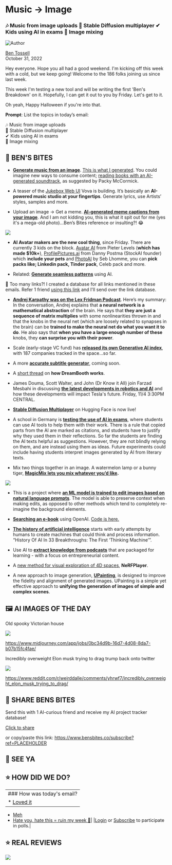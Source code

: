 # Music → Image

### 🎶 Music from image uploads 👥 Stable Diffusion multiplayer ✔ Kids using AI in exams 🎑 Image mixing

![Author](https://media.beehiiv.com/cdn-cgi/image/fit=scale-down,format=auto,onerror=redirect,quality=80/uploads/user/profile_picture/fc858b4d-39e3-4be1-abf4-2b55504e21a2/thumb_uJ4UYake_400x400.jpg)

[Ben Tossell](https://www.twitter.com/bentossell)\
October 31, 2022

Hey everyone. Hope you all had a good weekend. I'm kicking off this week with a cold, but we keep going! Welcome to the 186 folks joining us since last week.

This week I'm testing a new tool and will be writing the first 'Ben's Breakdown' on it. Hopefully, I can get it out to you by Friday. Let's get to it.

Oh yeah, Happy Halloween if you're into that.

**Prompt**: List the topics in today’s email:

🎶 Music from image uploads\
👥 Stable Diffusion multiplayer\
✔ Kids using AI in exams\
🎑 Image mixing

## **🫦 BEN'S BITES**

- [**Generate music from an image**](https://huggingface.co/spaces/fffiloni/img-to-music). [This is what I generated](https://huggingface.co/spaces/fffiloni/img-to-music/discussions/74). You could imagine new ways to consume content; [reading books with an AI-generated soundtrack](https://twitter.com/packyM/status/1586716410465722377?s=20\&t=X3gxIKq8M4PGMpF-7v8uDQ), as suggested by Packy McCormick.

- A teaser of the [Jukebox Web UI](https://twitter.com/vovahimself/status/1585989844492341248) Vova is building. It’s basically an **AI-powered music studio at your fingertips**. Generate lyrics, use Artists’ styles, samples and more.

- Upload an image → Get a meme. [**AI-generated meme captions from your image**](https://huggingface.co/spaces/Xhaheen/meme_world). And I am not kidding you, this is what it spit out for me (yes it's a mega-old photo)…Ben’s Bites reference or insulting?! 😂

![](https://media.beehiiv.com/cdn-cgi/image/fit=scale-down,format=auto,onerror=redirect,quality=80/uploads/asset/file/34621029-cb83-4f54-9ed9-7a2f708530d8/Screenshot_2022-10-31_at_12.52.48.png)

- **AI Avatar makers are the new cool thing**, since Friday. There are currently 3 kids on the block. [Avatar AI](https://avatarai.me/) from Pieter Levels (**which has made $10k+**), [ProfilePictures.ai](https://www.profilepicture.ai/) from Danny Postma (StockAI founder) which i**nclude your pets** and [PhotoAI](https://photoai.me/) by Seb Lhomme, you can **pick packs like; Linkedin pack, Tinder pack**, Celeb pack and more.

- Related: [**Generate seamless patterns**](https://patternmakerai.com/) using AI.

👋 Too many links?! I created a database for all links mentioned in these emails. Refer 1 friend [using this link](https://www.bensbites.co/subscribe?ref=PLACEHOLDER) and I'll send over the link database.

- [**Andrej Karpathy was on the Lex Fridman Podcast**](https://www.youtube.com/watch?v=cdiD-9MMpb0). Here’s my summary: In the conversation, Andrej explains that **a neural network is a mathematical abstraction** of the brain. He says that **they are just a sequence of matrix multiplies** with some nonlinearities thrown in and that the knobs in the neural net (which are loosely related to synapses in the brain) can be **trained to make the neural net do what you want it to do**. He also says that **when you have a large enough number of these** knobs, they **can surprise you with their power**.

- Scale (early-stage VC fund) has [**released its own Generative AI index**](https://scalevp.com/generative-ai), with 187 companies tracked in the space…so far.

- A more [**accurate subtitle generator**](https://twitter.com/ramsri_goutham/status/1586291323534909440), coming soon.

- A [short thread](https://twitter.com/alexreibman/status/1586494043302658049?s=12\&t=l--Mmh-xfek_JeoVUrziAw) on **how DreamBooth works**.

- James Douma, Scott Walter, and John (Dr Know it All) join Farzad Mesbahi in discussing [**the latest developments in robotics and AI**](https://www.youtube.com/watch?v=M8zs8Ca7YlI) and how these developments will impact Tesla's future. Friday, 11/4 3:30PM CENTRAL.

- [**Stable Diffusion Multiplayer**](https://huggingface.co/spaces/huggingface-projects/stable-diffusion-multiplayer?roomid=room-1) on Hugging Face is now live!

- A school in Germany is [**testing the use of AI in exams**](https://the-decoder.com/a-teacher-allows-ai-tools-in-exams-heres-what-he-learned/), where students can use AI tools to help them with their work. There is a rule that copied parts from the AI are marked as citations, and students have to justify why they used them in their reflections. So far the students are finding the AI texts helpful as suggestions. However, they are not blindly relying on them, and are instead using them as ideas. Future experiments could include having students interpret images generated by AI from literary texts.

- Mix two things together in an image. A watermelon lamp or a bunny tiger, [**MagicMix lets you mix whatever you’d like**](https://magicmix.github.io/)**.**

![](https://media.beehiiv.com/cdn-cgi/image/fit=scale-down,format=auto,onerror=redirect,quality=80/uploads/asset/file/3ec0b501-7a83-4417-8a48-de7009490a6d/Screenshot_2022-10-31_at_13.58.18.png)

- This is a project where [**an ML model is trained to edit images based on natural language prompts**](https://arxiv.org/abs/2210.11427). The model is able to preserve context when making edits, as opposed to other methods which tend to completely re-imagine the background elements.

- [**Searching an e-book**](https://twitter.com/dwarkesh_sp/status/1586853685119700992?s=12\&t=qSbxt8ZY33KlMABfLXXdLQ) using OpenAI. [Code is here.](https://colab.research.google.com/drive/1PDT-jho3Y8TBrktkFVWFAPlc7PaYvlUG?usp=sharing)

- [**The history of artificial intelligence**](https://www.forbes.com/sites/gilpress/2022/10/30/history-of-ai-in-33-breakthroughs-the-first-thinking-machine/) starts with early attempts by humans to create machines that could think and process information. “History Of AI In 33 Breakthroughs: The First ‘Thinking Machine’”.

- Use AI to [**extract knowledge from podcasts**](https://www.broadn.io/?utm_source=newsletter\&utm_medium=email\&utm_campaign=bensbites) that are packaged for learning - with a focus on entrepreneurial content.

- A [new method for visual exploration of 4D spaces](https://lsongx.github.io/projects/nerfplayer.html), **NeRFPlayer**.

- A new approach to image generation, [**UPainting**](https://arxiv.org/abs/2210.16031v1), is designed to improve the fidelity and alignment of generated images. UPainting is a simple yet effective approach to **unifying the generation of images of simple and complex scenes**.

## **🖼 AI IMAGES OF THE DAY**

Old spooky Victorian house

![](https://media.beehiiv.com/cdn-cgi/image/fit=scale-down,format=auto,onerror=redirect,quality=80/uploads/asset/file/8a140371-14f4-4c67-8766-20b582e5a763/grid_0__26_.png)

<https://www.midjourney.com/app/jobs/0bc34d9b-16d7-4d08-8da7-b07b15fc4fae/>

Incredibly overweight Elon musk trying to drag trump back onto twitter

![](https://media.beehiiv.com/cdn-cgi/image/fit=scale-down,format=auto,onerror=redirect,quality=80/uploads/asset/file/c6bb68c5-a62a-4ec1-888d-9836c221b6f5/izx74g3082x91.png)

<https://www.reddit.com/r/weirddalle/comments/yhrwf7/incredibly_overweight_elon_musk_trying_to_drag/>

## **🤗 SHARE BENS BITES**

Send this with 1 AI-curious friend and receive my AI project tracker database!

[Click to share](https://www.bensbites.co/subscribe?ref=PLACEHOLDER)

or copy/paste this link: https://www.bensbites.co/subscribe?ref=PLACEHOLDER

## **👋 SEE YA**

## **⭐️ HOW DID WE DO?**

||
|:---|
|### How was today's email?|
|\* [Loved it](https://www.bensbites.co/login)

- [Meh](https://www.bensbites.co/login)
- [Hate you, hate this = ruin my week 🥹](https://www.bensbites.co/login)|
  |[Login](https://www.bensbites.co/login) or [Subscribe](https://www.bensbites.co/subscribe) to participate in polls.|

## **⭐️ REAL** REVIEWS

![](https://media.beehiiv.com/cdn-cgi/image/fit=scale-down,format=auto,onerror=redirect,quality=80/uploads/asset/file/fedbeeff-a2f3-4ff2-bd78-903435701f37/Screenshot_2022-10-26_at_14.02.06.png)
